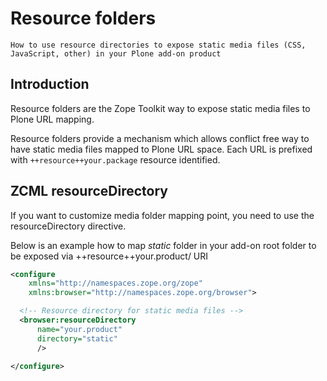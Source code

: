 # Resource folders

```{admonition} Description
How to use resource directories to expose static media files (CSS, JavaScript, other) in your Plone add-on product
```

## Introduction

Resource folders are the Zope Toolkit way to expose static media files to Plone URL mapping.

Resource folders provide a mechanism which allows conflict free way to have static media files mapped to Plone URL space.
Each URL is prefixed with `++resource++your.package` resource identified.

## ZCML resourceDirectory

If you want to customize media folder mapping point, you need to use the resourceDirectory directive.

Below is an example how to map *static* folder in your add-on root folder to be exposed via ++resource++your.product/ URI

```xml
<configure
    xmlns="http://namespaces.zope.org/zope"
    xmlns:browser="http://namespaces.zope.org/browser">

  <!-- Resource directory for static media files -->
  <browser:resourceDirectory
      name="your.product"
      directory="static"
      />

</configure>
```
